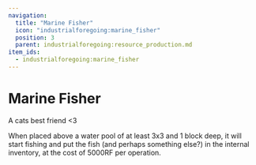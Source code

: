 ```yaml
---
navigation:
  title: "Marine Fisher"
  icon: "industrialforegoing:marine_fisher"
  position: 3
  parent: industrialforegoing:resource_production.md
item_ids:
  - industrialforegoing:marine_fisher
---
```


# Marine Fisher

A cats best friend <3

When placed above a <Color id="gold">water pool</Color> of at least <Color id="gold">3x3</Color> and <Color id="gold">1</Color> block deep, it will start <Color id="gold">fishing</Color> and put the fish (and perhaps something else?) in the internal inventory, at the cost of <Color id="gold">5000</Color>RF per operation.



<Recipe id="industrialforegoing:marine_fisher" />

